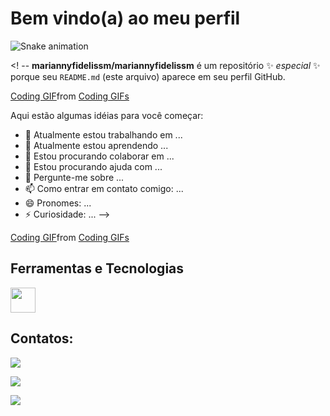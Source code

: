 # Bem vindo(a) ao meu perfil
![Snake animation](https://github.com/mariannyfidelissm/mariannyfidelissm/blob/output/github-contribution-grid-snake.svg)

<! --
**mariannyfidelissm/mariannyfidelissm** é um repositório ✨ _especial_ ✨ porque seu `README.md` (este arquivo) aparece em seu perfil GitHub.

<div class="tenor-gif-embed" data-postid="25183725" data-share-method="host" data-aspect-ratio="1.77778" data-width="100%"><a href="https://tenor.com/view/coding-gif-25183725">Coding GIF</a>from <a href="https://tenor.com/search/coding-gifs">Coding GIFs</a></div> <script type="text/javascript" async src="https://tenor.com/embed.js"></script>

Aqui estão algumas idéias para você começar:

- 🔭 Atualmente estou trabalhando em ...
- 🌱 Atualmente estou aprendendo ...
- 👯 Estou procurando colaborar em ...
- 🤔 Estou procurando ajuda com ...
- 💬 Pergunte-me sobre ...
- 📫 Como entrar em contato comigo: ...
- 😄 Pronomes: ...
- ⚡ Curiosidade: ...
-->
<div class="tenor-gif-embed" data-postid="25183725" data-share-method="host" data-aspect-ratio="1.77778" data-width="100%"><a href="https://tenor.com/view/coding-gif-25183725">Coding GIF</a>from <a href="https://tenor.com/search/coding-gifs">Coding GIFs</a></div> <script type="text/javascript" async src="https://tenor.com/embed.js"></script>

## Ferramentas e Tecnologias

<img loading="lazy" src="https://cdn.jsdelivr.net/gh/devicons/devicon/icons/git/git-original.svg" width="40" height="40"/>

## Contatos:

<div>
<!-- <a href="https://www.youtube.com/seu-canal-youtube-aqui" target="_blank"><img loading="lazy" src="https://img.shields.io/badge/YouTube-FF0000?style=for-the-badge&logo=youtube&logoColor=white" target="_blank"></a>-->
<a href="https://instagram.com/mariannyfidelis" target="_blank"><img loading="lazy" src="https://img.shields.io/badge/-Instagram-%23E4405F?style=for-the-badge&logo=instagram&logoColor=white" target="_blank"></a>

<a href = "mailto:marianny.fidelis@ifce.edu.br"><img loading="lazy" src="https://img.shields.io/badge/Gmail-D14836?style=for-the-badge&logo=gmail&logoColor=white" target="_blank"></a>

<a href="https://www.linkedin.com/in/marianny-fidelis" target="_blank"><img loading="lazy" src="https://img.shields.io/badge/-LinkedIn-%230077B5?style=for-the-badge&logo=linkedin&logoColor=white" target="_blank"></a>   
</div>
